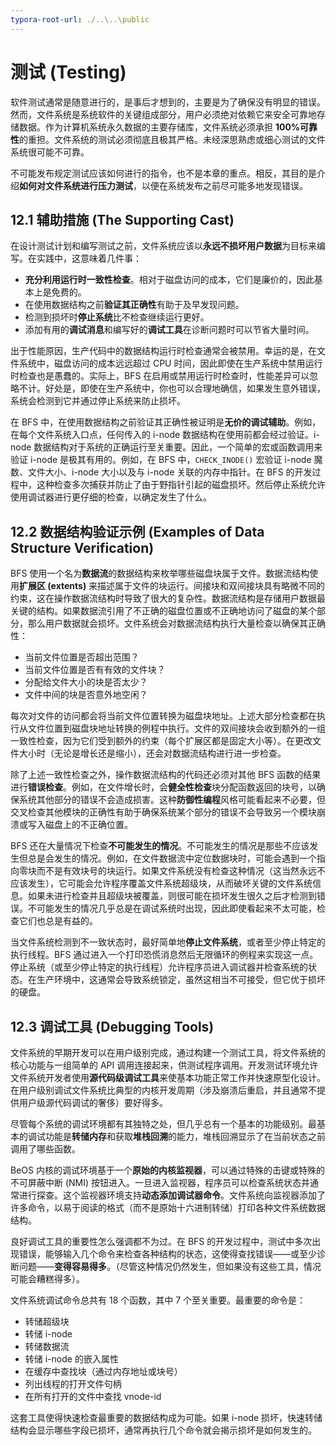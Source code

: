 ```yaml
---
typora-root-url: ./..\..\public
---
```




# 测试 (Testing)

软件测试通常是随意进行的，是事后才想到的，主要是为了确保没有明显的错误。然而，文件系统是系统软件的关键组成部分，用户必须绝对依赖它来安全可靠地存储数据。作为计算机系统永久数据的主要存储库，文件系统必须承担 **100%可靠性**的重担。文件系统的测试必须彻底且极其严格。未经深思熟虑或细心测试的文件系统很可能不可靠。

不可能发布规定测试应该如何进行的指令，也不是本章的重点。相反，其目的是介绍**如何对文件系统进行压力测试**，以便在系统发布之前尽可能多地发现错误。

## 12.1 辅助措施 (The Supporting Cast)

在设计测试计划和编写测试之前，文件系统应该以**永远不损坏用户数据**为目标来编写。在实践中，这意味着几件事：

- **充分利用运行时一致性检查**。相对于磁盘访问的成本，它们是廉价的，因此基本上是免费的。
- 在使用数据结构之前**验证其正确性**有助于及早发现问题。
- 检测到损坏时**停止系统**比不检查继续运行更好。
- 添加有用的**调试消息**和编写好的**调试工具**在诊断问题时可以节省大量时间。

出于性能原因，生产代码中的数据结构运行时检查通常会被禁用。幸运的是，在文件系统中，磁盘访问的成本远远超过 CPU 时间，因此即使在生产系统中禁用运行时检查也是愚蠢的。实际上，BFS 在启用或禁用运行时检查时，性能差异可以忽略不计。好处是，即使在生产系统中，你也可以合理地确信，如果发生意外错误，系统会检测到它并通过停止系统来防止损坏。

在 BFS 中，在使用数据结构之前验证其正确性被证明是**无价的调试辅助**。例如，在每个文件系统入口点，任何传入的 i-node 数据结构在使用前都会经过验证。i-node 数据结构对于系统的正确运行至关重要。因此，一个简单的宏或函数调用来验证 i-node 是极其有用的。例如，在 BFS 中，`CHECK_INODE()` 宏验证 i-node 魔数、文件大小、i-node 大小以及与 i-node 关联的内存中指针。在 BFS 的开发过程中，这种检查多次捕获并防止了由于野指针引起的磁盘损坏。然后停止系统允许使用调试器进行更仔细的检查，以确定发生了什么。

## 12.2 数据结构验证示例 (Examples of Data Structure Verification)

BFS 使用一个名为**数据流**的数据结构来枚举哪些磁盘块属于文件。数据流结构使用**扩展区 (extents)** 来描述属于文件的块运行。间接块和双间接块具有略微不同的约束，这在操作数据流结构时导致了很大的复杂性。数据流结构是存储用户数据最关键的结构。如果数据流引用了不正确的磁盘位置或不正确地访问了磁盘的某个部分，那么用户数据就会损坏。文件系统会对数据流结构执行大量检查以确保其正确性：

- 当前文件位置是否超出范围？
- 当前文件位置是否有有效的文件块？
- 分配给文件大小的块是否太少？
- 文件中间的块是否意外地空闲？

每次对文件的访问都会将当前文件位置转换为磁盘块地址。上述大部分检查都在执行从文件位置到磁盘块地址转换的例程中执行。文件的双间接块会收到额外的一组一致性检查，因为它们受到额外的约束（每个扩展区都是固定大小等）。在更改文件大小时（无论是增长还是缩小），还会对数据流结构进行进一步检查。

除了上述一致性检查之外，操作数据流结构的代码还必须对其他 BFS 函数的结果进行**错误检查**。例如，在文件增长时，会**健全性检查**块分配函数返回的块号，以确保系统其他部分的错误不会造成损害。这种**防御性编程**风格可能看起来不必要，但交叉检查其他模块的正确性有助于确保系统某个部分的错误不会导致另一个模块崩溃或写入磁盘上的不正确位置。

BFS 还在大量情况下检查**不可能发生的情况**。不可能发生的情况是那些不应该发生但总是会发生的情况。例如，在文件数据流中定位数据块时，可能会遇到一个指向零块而不是有效块号的块运行。如果文件系统没有检查这种情况（这当然永远不应该发生），它可能会允许程序覆盖文件系统超级块，从而破坏关键的文件系统信息。如果未进行检查并且超级块被覆盖，则很可能在损坏发生很久之后才检测到错误。不可能发生的情况几乎总是在调试系统时出现，因此即使看起来不太可能，检查它们也总是有益的。

当文件系统检测到不一致状态时，最好简单地**停止文件系统**，或者至少停止特定的执行线程。BFS 通过进入一个打印恐慌消息然后无限循环的例程来实现这一点。停止系统（或至少停止特定的执行线程）允许程序员进入调试器并检查系统的状态。在生产环境中，这通常会导致系统锁定，虽然这相当不可接受，但它优于损坏的硬盘。

## 12.3 调试工具 (Debugging Tools)

文件系统的早期开发可以在用户级别完成，通过构建一个测试工具，将文件系统的核心功能与一组简单的 API 调用连接起来，供测试程序调用。开发测试环境允许文件系统开发者使用**源代码级调试工具**来使基本功能正常工作并快速原型化设计。在用户级别调试文件系统比典型的内核开发周期（涉及崩溃后重启，并且通常不提供用户级源代码调试的奢侈）要好得多。

尽管每个系统的调试环境都有其独特之处，但几乎总有一个基本的功能级别。最基本的调试功能是**转储内存**和获取**堆栈回溯**的能力，堆栈回溯显示了在当前状态之前调用了哪些函数。

BeOS 内核的调试环境基于一个**原始的内核监视器**，可以通过特殊的击键或特殊的不可屏蔽中断 (NMI) 按钮进入。一旦进入监视器，程序员可以检查系统状态并通常进行探查。这个监视器环境支持**动态添加调试器命令**。文件系统向监视器添加了许多命令，以易于阅读的格式（而不是原始十六进制转储）打印各种文件系统数据结构。

良好调试工具的重要性怎么强调都不为过。在 BFS 的开发过程中，测试中多次出现错误，能够输入几个命令来检查各种结构的状态，这使得查找错误——或至少诊断问题——**变得容易得多**。（尽管这种情况仍然发生，但如果没有这些工具，情况可能会糟糕得多）。

文件系统调试命令总共有 18 个函数，其中 7 个至关重要。最重要的命令是：

- 转储超级块
- 转储 i-node
- 转储数据流
- 转储 i-node 的嵌入属性
- 在缓存中查找块（通过内存地址或块号）
- 列出线程的打开文件句柄
- 在所有打开的文件中查找 vnode-id

这套工具使得快速检查最重要的数据结构成为可能。如果 i-node 损坏，快速转储结构会显示哪些字段已损坏，通常再执行几个命令就会揭示损坏是如何发生的。
